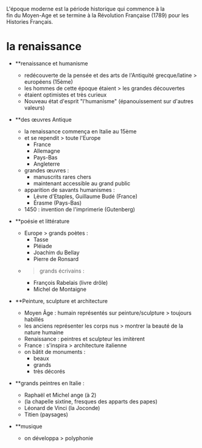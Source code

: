 L'époque moderne est la période historique qui commence à la fin du Moyen-Age et se termine à la Révolution Française (1789) pour les Histories Français. 

# la renaissance

- **renaissance et humanisme 
	- redécouverte de la pensée et des arts de l'Antiquité grecque/latine > européens (15ème)
	- les hommes de cette époque étaient > les grandes découvertes
	- étaient optimistes et très curieux
	- Nouveau état d'esprit "l'humanisme" (épanouissement sur d'autres valeurs)

- **des œuvres Antique
	- la renaissance commença en Italie au 15ème 
	- et se rependit > toute l'Europe 
		- France
		- Allemagne
		-  Pays-Bas
		- Angleterre
	- grandes œuvres : 
		- manuscrits rares chers 
		- maintenant accessible au grand public
	- apparition de savants humanismes :
		- Lèvre d'Etaples, Guillaume Budé (France)
		- Érasme (Pays-Bas)
	- 1450 : invention de l'imprimerie (Gutenberg) 

- **poésie et littérature 
	- Europe > grands poètes :
		- Tasse
		- Pléiade
		- Joachim du  Bellay
		- Pierre de Ronsard
	- > grands écrivains :
		- François Rabelais (livre drôle)
		- Michel de Montaigne

- **Peinture, sculpture et architecture
	- Moyen Âge : humain représentés sur peinture/sculpture > toujours habillés
	- les anciens représenter les corps nus > montrer la beauté de la nature humaine
	- Renaissance : peintres et sculpteur les imitèrent
	- France : s'inspira > architecture italienne
	- on bâtit de monuments :
		- beaux
		- grands
		- très décorés

- **grands peintres en Italie :
	- Raphaël et Michel ange (à 2)
	- (la chapelle sixtine, fresques des apparts des papes)
	- Léonard de Vinci (la Joconde)
	- Titien (paysages)

- **musique
	- on développa > polyphonie
